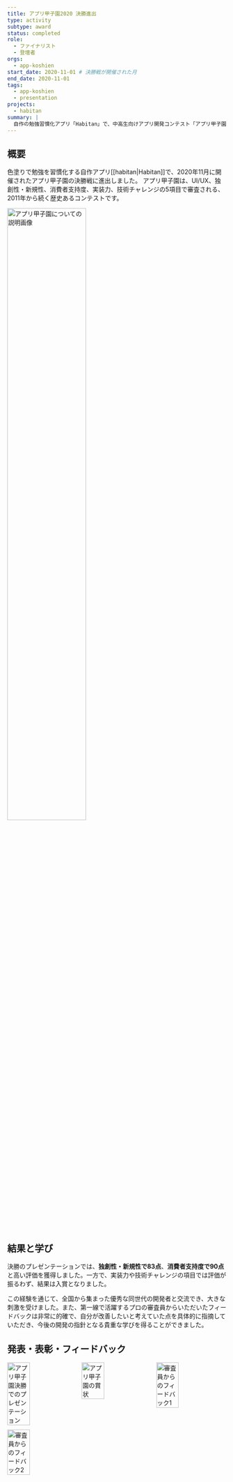 ```yaml
---
title: アプリ甲子園2020 決勝進出
type: activity
subtype: award
status: completed
role:
  - ファイナリスト
  - 登壇者
orgs:
  - app-koshien
start_date: 2020-11-01 # 決勝戦が開催された月
end_date: 2020-11-01
tags:
  - app-koshien
  - presentation
projects:
  - habitan
summary: |
  自作の勉強習慣化アプリ「Habitan」で、中高生向けアプリ開発コンテスト「アプリ甲子園2020」の決勝に進出。プレゼンテーションでは高評価を得て入賞した。
---
```

## 概要
色塗りで勉強を習慣化する自作アプリ[[habitan|Habitan]]で、2020年11月に開催されたアプリ甲子園の決勝戦に進出しました。
アプリ甲子園は、UI/UX、独創性・新規性、消費者支持度、実装力、技術チャレンジの5項目で審査される、2011年から続く歴史あるコンテストです。

<img src="linked_assets/20_Activities/Awards/app_koshien_2020/assets/about_app_koshien.jpg" alt="アプリ甲子園についての説明画像" width="60%">

## 結果と学び
決勝のプレゼンテーションでは、**独創性・新規性で83点**、**消費者支持度で90点**と高い評価を獲得しました。一方で、実装力や技術チャレンジの項目では評価が振るわず、結果は入賞となりました。

この経験を通じて、全国から集まった優秀な同世代の開発者と交流でき、大きな刺激を受けました。また、第一線で活躍するプロの審査員からいただいたフィードバックは非常に的確で、自分が改善したいと考えていた点を具体的に指摘していただき、今後の開発の指針となる貴重な学びを得ることができました。

## 発表・表彰・フィードバック
<div style="display: flex; flex-wrap: wrap; gap: 10px;">
    <img src="linked_assets/20_Activities/Awards/app_koshien_2020/assets/presentation.jpg" alt="アプリ甲子園決勝でのプレゼンテーション" width="32%">
    <img src="linked_assets/20_Activities/Awards/app_koshien_2020/assets/award_certificate.jpg" alt="アプリ甲子園の賞状" width="32%">
    <img src="linked_assets/20_Activities/Awards/app_koshien_2020/assets/feedback_1.jpg" alt="審査員からのフィードバック1" width="32%">
    <img src="linked_assets/20_Activities/Awards/app_koshien_2020/assets/feedback_2.jpg" alt="審査員からのフィードバック2" width="32%">
</div>
